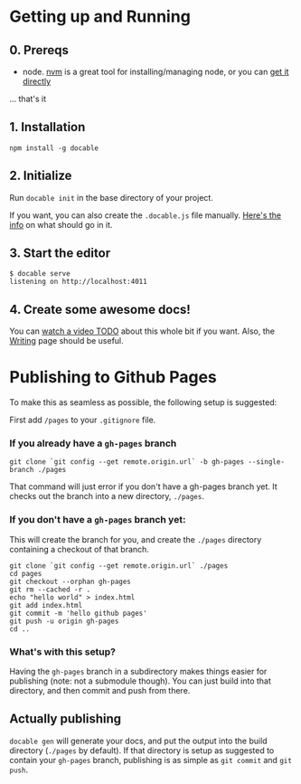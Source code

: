 <!--
---

type: page
title: Quickstart
subtitle: Up and documenting in 5 minutes


---
-->

# Getting up and Running

## 0. Prereqs

- node. [nvm](https://github.com/creationix/nvm) is a great tool for installing/managing node, or you can [get it directly](https://nodejs.org/download/)

... that's it

## 1. Installation

```
npm install -g docable
```

## 2. Initialize

Run `docable init` in the base directory of your project.

If you want, you can also create the `.docable.js` file manually. [Here's the info](/config.html) on what should go in it.

## 3. Start the editor

```
$ docable serve
listening on http://localhost:4011
```

## 4. Create some awesome docs!

You can [watch a video TODO]() about this whole bit if you want. Also, the [Writing](/writing.html) page should be useful.

# Publishing to Github Pages

To make this as seamless as possible, the following setup is suggested:

First add `/pages` to your `.gitignore` file.

### If you already have a `gh-pages` branch
```
git clone `git config --get remote.origin.url` -b gh-pages --single-branch ./pages
```
That command will just error if you don't have a gh-pages branch yet. It checks out the branch into a new directory, `./pages`.

### If you don't have a `gh-pages` branch yet:

This will create the branch for you, and create the `./pages` directory containing a checkout of that branch.

```
git clone `git config --get remote.origin.url` ./pages
cd pages
git checkout --orphan gh-pages
git rm --cached -r .
echo "hello world" > index.html
git add index.html
git commit -m 'hello github pages'
git push -u origin gh-pages
cd ..
```

### What's with this setup?
Having the `gh-pages` branch in a subdirectory makes things easier for publishing (note: not a submodule though). You can just build into that directory, and then commit and push from there.

## Actually publishing

`docable gen` will generate your docs, and put the output into the build directory (`./pages` by default). If that directory is setup as suggested to contain your `gh-pages` branch, publishing is as simple as `git commit` and `git push`.